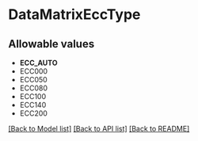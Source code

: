 # DataMatrixEccType


## Allowable values

* **ECC_AUTO**
* ECC000
* ECC050
* ECC080
* ECC100
* ECC140
* ECC200

[[Back to Model list]](../../README.md#documentation-for-models) [[Back to API list]](../../README.md#documentation-for-api-endpoints) [[Back to README]](../../README.md)


